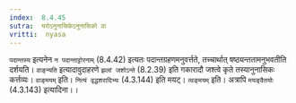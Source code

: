 ```yaml
---
index:  8.4.45
sutra:  यरोऽनुनासिकेऽनुनासिको वा
vritti:  nyasa
---
```


`पदान्तस्य` इत्यनेन `न पदान्ताट्टोरनाम्` (8.4.42) इत्यतः पदान्तग्रहणमनुवर्त्तते, तच्चार्थात् षष्ठ्यन्ततामनुभवतीति दर्शयति। `वाङ्न्यति` इत्यादावुदाहरणे `झलां जशोऽन्ते` (8.2.39) इति गकारादौ जश्त्वे कृते तस्यानुनासिकः कर्त्तव्यः। `वाङ्मयम्` इति। `नित्यं वृद्धशरादिभ्यः` (4.3.144) इति मयट्। `त्वङ्मयम्` इति। अत्रापि `मयङ्वैतयोः` (4.3.143) इत्यादिना।।

